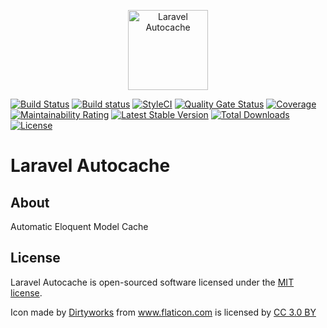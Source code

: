 <p align="center"><img width="128" src="https://image.flaticon.com/icons/svg/83/83880.svg" alt="Laravel Autocache" /></p>

[![Build Status](https://travis-ci.org/rogervila/laravel-autocache.svg?branch=master)](https://travis-ci.org/rogervila/laravel-autocache)
[![Build status](https://ci.appveyor.com/api/projects/status/3naje594j8rpv3x9?svg=true)](https://ci.appveyor.com/project/roger-vila/laravel-autocache)
[![StyleCI](https://github.styleci.io/repos/179132676/shield?branch=master)](https://github.styleci.io/repos/179132676)
[![Quality Gate Status](https://sonarcloud.io/api/project_badges/measure?project=rogervila_laravel-autocache&metric=alert_status)](https://sonarcloud.io/dashboard?id=rogervila_laravel-autocache)
[![Coverage](https://sonarcloud.io/api/project_badges/measure?project=rogervila_laravel-autocache&metric=coverage)](https://sonarcloud.io/dashboard?id=rogervila_laravel-autocache)
[![Maintainability Rating](https://sonarcloud.io/api/project_badges/measure?project=rogervila_laravel-autocache&metric=sqale_rating)](https://sonarcloud.io/dashboard?id=rogervila_laravel-autocache)
[![Latest Stable Version](https://poser.pugx.org/rogervila/laravel-autocache/v/stable)](https://packagist.org/packages/rogervila/laravel-autocache)
[![Total Downloads](https://poser.pugx.org/rogervila/laravel-autocache/downloads)](https://packagist.org/packages/rogervila/laravel-autocache)
[![License](https://poser.pugx.org/rogervila/laravel-autocache/license)](https://packagist.org/packages/rogervila/laravel-autocache)

# Laravel Autocache

## About

Automatic Eloquent Model Cache

## License

Laravel Autocache is open-sourced software licensed under the [MIT license](https://opensource.org/licenses/MIT).

Icon made by <a href="https://www.flaticon.com/authors/dirtyworks" title="Dirtyworks">Dirtyworks</a> from <a href="https://www.flaticon.com/" title="Flaticon">www.flaticon.com</a> is licensed by <a href="http://creativecommons.org/licenses/by/3.0/" title="Creative Commons BY 3.0" target="_blank">CC 3.0 BY</a>
